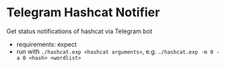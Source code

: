# Telegram Hashcat Notifier

Get status notifications of hashcat via Telegram bot
* requirements: expect
* run with `./hashcat.exp <hashcat arguments>`, e.g. `./hashcat.exp -m 0 -a 0 <hash> <wordlist>`
